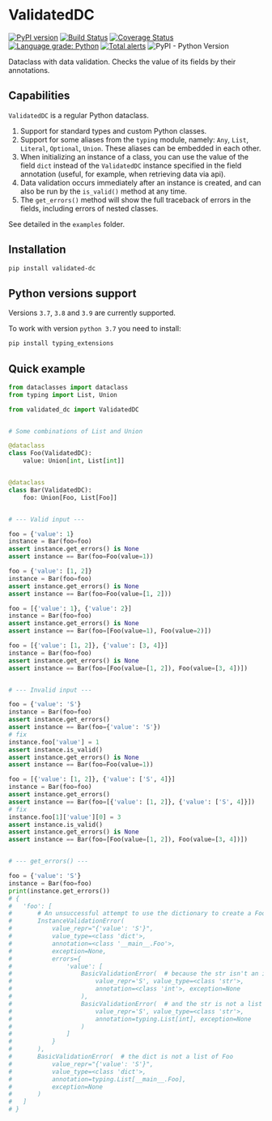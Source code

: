 # ValidatedDC

[![PyPI version](https://badge.fury.io/py/validated-dc.svg)](https://badge.fury.io/py/validated-dc) [![Build Status](https://travis-ci.com/EvgeniyBurdin/validated_dc.svg?branch=master)](https://travis-ci.com/EvgeniyBurdin/validated_dc) [![Coverage Status](https://coveralls.io/repos/github/EvgeniyBurdin/validated_dc/badge.svg?branch=master)](https://coveralls.io/github/EvgeniyBurdin/validated_dc?branch=master) [![Language grade: Python](https://img.shields.io/lgtm/grade/python/g/EvgeniyBurdin/validated_dc.svg?logo=lgtm&logoWidth=18)](https://lgtm.com/projects/g/EvgeniyBurdin/validated_dc/context:python) [![Total alerts](https://img.shields.io/lgtm/alerts/g/EvgeniyBurdin/validated_dc.svg?logo=lgtm&logoWidth=18)](https://lgtm.com/projects/g/EvgeniyBurdin/validated_dc/alerts/) ![PyPI - Python Version](https://img.shields.io/pypi/pyversions/validated-dc)

Dataclass with data validation. Checks the value of its fields by their annotations.

## Capabilities

`ValidatedDC` is a regular Python dataclass.

1. Support for standard types and custom Python classes.
2. Support for some aliases from the `typing` module, namely: `Any`, `List`, `Literal`, `Optional`, `Union`. These aliases can be embedded in each other.
3. When initializing an instance of a class, you can use the value of the field `dict` instead of the `ValidatedDC` instance specified in the field annotation (useful, for example, when retrieving data via api).
4. Data validation occurs immediately after an instance is created, and can also be run by the `is_valid()` method at any time.
5. The `get_errors()` method will show the full traceback of errors in the fields, including errors of nested classes.

See detailed in the `examples` folder.

## Installation

```bash
pip install validated-dc
```

## Python versions support

Versions `3.7`, `3.8` and `3.9` are currently supported.  

To work with version `python 3.7` you need to install:  

```bash
pip install typing_extensions
```

## Quick example

```python
from dataclasses import dataclass
from typing import List, Union

from validated_dc import ValidatedDC


# Some combinations of List and Union

@dataclass
class Foo(ValidatedDC):
    value: Union[int, List[int]]


@dataclass
class Bar(ValidatedDC):
    foo: Union[Foo, List[Foo]]


# --- Valid input ---

foo = {'value': 1}
instance = Bar(foo=foo)
assert instance.get_errors() is None
assert instance == Bar(foo=Foo(value=1))

foo = {'value': [1, 2]}
instance = Bar(foo=foo)
assert instance.get_errors() is None
assert instance == Bar(foo=Foo(value=[1, 2]))

foo = [{'value': 1}, {'value': 2}]
instance = Bar(foo=foo)
assert instance.get_errors() is None
assert instance == Bar(foo=[Foo(value=1), Foo(value=2)])

foo = [{'value': [1, 2]}, {'value': [3, 4]}]
instance = Bar(foo=foo)
assert instance.get_errors() is None
assert instance == Bar(foo=[Foo(value=[1, 2]), Foo(value=[3, 4])])


# --- Invalid input ---

foo = {'value': 'S'}
instance = Bar(foo=foo)
assert instance.get_errors()
assert instance == Bar(foo={'value': 'S'})
# fix
instance.foo['value'] = 1
assert instance.is_valid()
assert instance.get_errors() is None
assert instance == Bar(foo=Foo(value=1))

foo = [{'value': [1, 2]}, {'value': ['S', 4]}]
instance = Bar(foo=foo)
assert instance.get_errors()
assert instance == Bar(foo=[{'value': [1, 2]}, {'value': ['S', 4]}])
# fix
instance.foo[1]['value'][0] = 3
assert instance.is_valid()
assert instance.get_errors() is None
assert instance == Bar(foo=[Foo(value=[1, 2]), Foo(value=[3, 4])])


# --- get_errors() ---

foo = {'value': 'S'}
instance = Bar(foo=foo)
print(instance.get_errors())
# {
#   'foo': [
#       # An unsuccessful attempt to use the dictionary to create a Foo instance
#       InstanceValidationError(
#           value_repr="{'value': 'S'}",
#           value_type=<class 'dict'>,
#           annotation=<class '__main__.Foo'>,
#           exception=None,
#           errors={
#               'value': [
#                   BasicValidationError(  # because the str isn't an int
#                       value_repr='S', value_type=<class 'str'>,
#                       annotation=<class 'int'>, exception=None
#                   ),
#                   BasicValidationError(  # and the str is not a list of int
#                       value_repr='S', value_type=<class 'str'>,
#                       annotation=typing.List[int], exception=None
#                   )
#               ]
#           }
#       ),
#       BasicValidationError(  # the dict is not a list of Foo
#           value_repr="{'value': 'S'}",
#           value_type=<class 'dict'>,
#           annotation=typing.List[__main__.Foo],
#           exception=None
#       )
#   ]
# }

```
